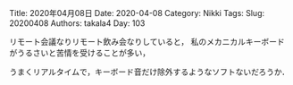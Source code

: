 ﻿Title: 2020年04月08日
Date: 2020-04-08
Category: Nikki
Tags: 
Slug: 20200408
Authors: takala4
Day: 103



リモート会議なりリモート飲み会なりしていると，
私のメカニカルキーボードがうるさいと苦情を受けることが多い，


うまくリアルタイムで，キーボード音だけ除外するようなソフトないだろうか．